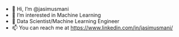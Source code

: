 - 👋 Hi, I’m @jasimusmani
- 👀 I’m interested in Machine Learning
- 🌱 Data Scientist/Machine Learning Engineer
- 📫 You can reach me at https://www.linkedin.com/in/jasimusmani/

<!---
jasimusmani/jasimusmani is a ✨ special ✨ repository because its `README.md` (this file) appears on your GitHub profile.
You can click the Preview link to take a look at your changes.
--->
